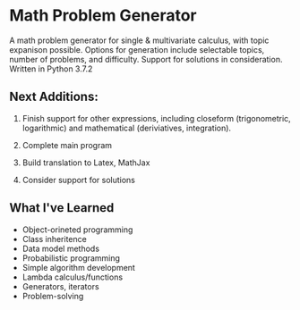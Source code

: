 # Math Problem Generator

A math problem generator for single & multivariate calculus, with topic expanison possible. Options for generation include selectable topics, number of problems, and difficulty. Support for solutions in consideration.
Written in Python 3.7.2

## Next Additions:

1. Finish support for other expressions, including closeform (trigonometric, logarithmic) and mathematical (deriviatives, integration).

2. Complete main program

3. Build translation to Latex, MathJax

4. Consider support for solutions

## What I've Learned

* Object-orineted programming
* Class inheritence
* Data model methods
* Probabilistic programming
* Simple algorithm development
* Lambda calculus/functions
* Generators, iterators
* Problem-solving
